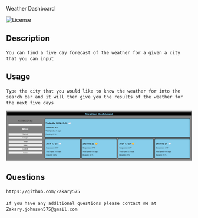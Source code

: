 Weather Dashboard

  ![License](https://img.shields.io/badge/-MIT-blue.svg)


## Description
    
    You can find a five day forecast of the weather for a given a city that you can input



## Usage
    
    Type the city that you would like to know the weather for into the search bar and it will then give you the results of the weather for the next five days
    
![Screenshot](./assets/Screenshot.png)

## Questions

    https://github.com/Zakary575

    If you have any additional questions please contact me at Zakary.johnson575@gmail.com
    